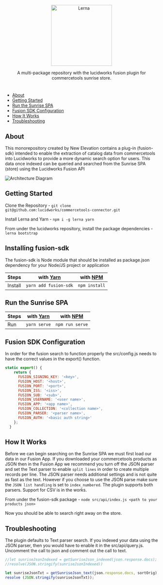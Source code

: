 

<p align="center">
  <img alt="Lerna" src="https://avatars1.githubusercontent.com/u/47536745?s=200&v=4" width="200">
</p>

<p align="center">
  A multi-package repository with the lucidworks fusion plugin for commercetools sunrise store.
</p>

#

- [About](#about)
- [Getting Started](#getting-started)
- [Run the Sunrise SPA](#run-the-sunrise-spa)
- [Fusion SDK Configuration](#fusion-sdk-configuration)
- [How It Works](#how-it-works)
- [Troubleshooting](#troubleshooting)

## About

<p>This monorepository created by New Elevation contains a plug-in (fusion-sdk) intended to enable the extraction of catalog data from commercetools into Lucidworks to provide a more dynamic search option for users.  This data once indexed can be queried and searched from the Sunrise SPA (store) using the Lucidworks Fusion API
</p>

<p>
  <img alt="Architecture Diagram" src="https://user-images.githubusercontent.com/6887820/100938471-92168980-34a9-11eb-8344-b9cd6e7c5b3a.png">
</p>

## Getting Started
Clone the Repository - `git clone git@github.com:lucidworks/commercetools-connector.git`

Install Lerna and Yarn - `npm i -g lerna yarn`

From under the lucidworks repository, install the package dependencies - `lerna bootstrap`

## Installing fusion-sdk
The fusion-sdk is Node module that should be installed as package.json dependency for your Node/JS project or application

Steps   | with [Yarn](https://yarnpkg.com/)  | with [NPM](https://www.npmjs.com/) |
------- | ---------------------------------- | ---------------------------------- |
Install | `yarn add fusion-sdk`              | `npm install`           |

## Run the Sunrise SPA

Steps   | with [Yarn](https://yarnpkg.com/)  | with [NPM](https://www.npmjs.com/) |
------- | ---------------------------------- | ---------------------------------- |
Run     | `yarn serve`                       | `npm run serve`                    |

## Fusion SDK Configuration

In order for the fusion search to function properly the src/config.js needs to have the correct values in the export() function.

```javascript
static export() {
    return {
      FUSION_SIGNING_KEY: '<key>',
      FUSION_HOST: '<host>',
      FUSION_PORT: '<port>',
      FUSION_ISS: '<iss>',
      FUSION_SUB: '<sub>',
      FUSION_USERNAME: '<user name>',
      FUSION_APP: '<app name>',
      FUSION_COLLECTION: '<collection name>',
      FUSION_PARSER: '<parser name>',
      FUSION_AUTH: '<basic auth string>'
    };
  }
  ```
  ## How It Works

  Before we can begin searching on the Sunrise SPA we must first load our data in our Fusion App.  If you downloaded your commercetools products as JSON then in the Fusion App we recommend you turn off the JSON parser and set the Text parser to enable `split lines` in order to create multiple records per line.  The JSON parser needs additional settings and is not quite as fast as the text.  However if you choose to use the JSON parse make sure the `JSON list handling` is set to `index_numbered`.  The plugin supports both parsers.  Support for CSV is in the works.

  From under the fusion-sdk package - `node src/api/index.js <path to your products json>`

  Now you should be able to search right away on the store.

  ## Troubleshooting

  The plugin defaults to Text parser search.  If you indexed your data using the JSON parser, then you would have to enable it in the src/api/query.js.  Uncomment the call to json and comment out the call to text.

  ```javascript
//let sunriseJsonIndexed = getSunriseJson_indexed(json.response.docs);
//resolve(JSON.stringify(sunriseJsonIndexed))

let sunriseJsonTxt = getSunriseJson_text(json.response.docs, sortOrig);
resolve (JSON.stringify(sunriseJsonTxt));
```














